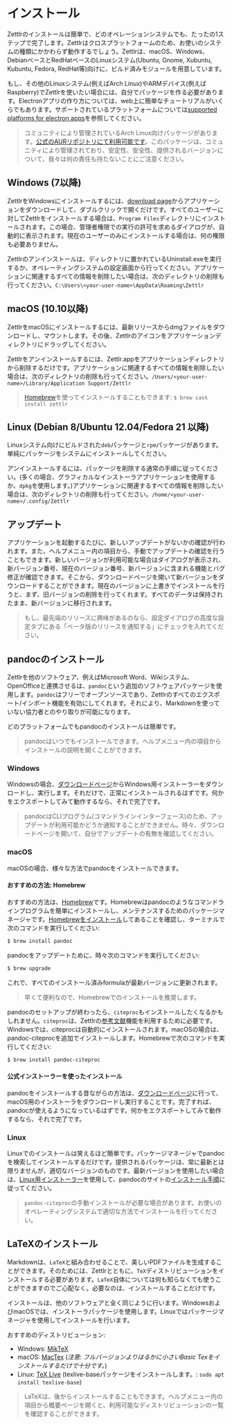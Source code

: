# インストール

Zettlrのインストールは簡単で、どのオペレーションシステムでも、たったの1ステップで完了します。Zettlrはクロスプラットフォームのため、お使いのシステムの種類にかかわらず動作するでしょう。Zettlrは、macOS、Windows、DebianベースとRedHatベースのLinuxシステム(Ubuntu, Gnome, Xubuntu, Kubuntu, Fedora, RedHat等)向けに、ビルド済みモジュールを用意しています。

もし、その他のLinuxシステム(例えばArch Linux)やARMデバイス(例えばRaspberry)でZettlrを使いたい場合には、自分でパッケージを作る必要があります。Electronアプリの作り方については、web上に簡単なチュートリアルがいくらでもあります。サポートされているプラットフォームについては[supported platforms for electron apps](https://github.com/electron/electron/blob/master/docs/tutorial/support.md)を参照してください。

> コミュニティにより管理されているArch Linux向けパッケージがあります。[公式のAURリポジトリにて利用可能です](https://aur.archlinux.org/packages/zettlr-bin/)。このパッケージは、コミュニティにより管理されており、安定性、安全性、提供されるバージョンについて、我々は何の責任も持たないことにご注意ください。

## Windows (7以降)

ZettlrをWindowsにインストールするには、[download page](https://www.zettlr.com/download)からアプリケーションをダウンロードして、ダブルクリックで開くだけです。すべてのユーザーに対してZettlrをインストールする場合は、`Program Files`ディレクトリにインストールされます。この場合、管理者権限での実行の許可を求めるダイアログが、自動的に表示されます。現在のユーザーのみにインストールする場合は、何の権限も必要ありません。

Zettlrのアンインストールは、ディレクトリに置かれているUninstall.exeを実行するか、オペレーティングシステムの設定画面から行ってください。アプリケーションに関連するすべての情報を削除したい場合は、次のディレクトリの削除も行ってください。`C:\Users\<your-user-name>\AppData\Roaming\Zettlr`

## macOS (10.10以降)

ZettlrをmacOSにインストールするには、最新リリースからdmgファイルをダウンロードし、マウントします。その後、Zettlrのアイコンをアプリケーションディレクトリにドラッグしてください。

Zettlrをアンインストールするには、Zettlr.appをアプリケーションディレクトリから削除するだけです。アプリケーションに関連するすべての情報を削除したい場合は、次のディレクトリの削除も行ってください。`/Users/<your-user-name>/Library/Application Support/Zettlr`

> [Homebrew](https://formulae.brew.sh/cask/zettlr)を使ってインストールすることもできます: `$ brew cask install zettlr`

## Linux (Debian 8/Ubuntu 12.04/Fedora 21 以降)

Linuxシステム向けにビルドされた`deb`パッケージと`rpm`パッケージがあります。単純にパッケージをシステムにインストールしてください。

アンインストールするには、パッケージを削除する通常の手順に従ってください。(多くの場合、グラフィカルなインストーラアプリケーションを使用するか、`dpkg`を使用します。)アプリケーションに関連するすべての情報を削除したい場合は、次のディレクトリの削除も行ってください。`/home/<your-user-name>/.config/Zettlr`

## アップデート

アプリケーションを起動するたびに、新しいアップデートがないかの確認が行われます。また、ヘルプメニュー内の項目から、手動でアップデートの確認を行うこともできます。新しいバージョンが利用可能な場合はダイアログが表示され、新バージョン番号、現在のバージョン番号、新バージョンに含まれる機能とバグ修正が確認できます。そこから、ダウンロードページを開いて新バージョンをダウンロードすることができます。現在のバージョンに上書きでインストールを行うと、まず、旧バージョンの削除を行ってくれます。すべてのデータは保持されたまま、新バージョンに移行されます。

> もし、最先端のリリースに興味があるのなら、設定ダイアログの高度な設定タブにある「ベータ版のリリースを通知する」にチェックを入れてください。

## pandocのインストール

Zettlrを他のソフトウェア、例えばMicrosoft Word、Wikiシステム、OpenOfficeと連携させるは、`pandoc`という追加のソフトウェアパッケージを使用します。`pandoc`はフリーでオープンソースであり、Zettlrのすべてのエクスポート/インポート機能を有効にしてくれます。それにより、Markdownを使っていない協力者とのやり取りが可能になります。

どのプラットフォームでもpandocのインストールは簡単です。

> pandocはいつでもインストールできます。ヘルプメニュー内の項目からインストールの説明を開くことができます。

### Windows

Windowsの場合、[ダウンロードページ](https://github.com/jgm/pandoc/releases/latest)からWindows用インストーラーをダウンロードし、実行します。それだけで、正常にインストールされるはずです。何かをエクスポートしてみて動作するなら、それで完了です。

> pandocはCLIプログラム(コマンドラインインターフェース)のため、アップデートが利用可能かどうか通知することができません。時々、ダウンロードページを開いて、自分でアップデートの有無を確認してください。

### macOS

macOSの場合、様々な方法でpandocをインストールできます。

#### おすすめの方法: Homebrew

おすすめの方法は、[Homebrew](https://brew.sh/)です。Homebrewはpandocのようなコマンドラインプログラムを簡単にインストールし、メンテナンスするためのパッケージマネージャです。[Homebrewをインストール](https://brew.sh/)してあることを確認し、ターミナルで次のコマンドを実行してください:

```bash
$ brew install pandoc
```

pandocをアップデートために、時々次のコマンドを実行してください:

```bash
$ brew upgrade
```

これで、すべてのインストール済みformulaが最新バージョンに更新されます。

> 早くて便利なので、Homebrewでのインストールを推奨します。

pandocのセットアップが終わったら、`citeproc`もインストールしたくなるかもしれません。`citeproc`は、Zettlrの[参考文献](academic/citations.md)機能を利用するために必要です。Windowsでは、citeprocは自動的にインストールされます。macOSの場合は、pandoc-citeprocを追加でインストールします。Homebrewで次のコマンドを実行してください:

```bash
$ brew install pandoc-citeproc
```

#### 公式インストーラーを使ったインストール

pandocをインストールする昔ながらの方法は、[ダウンロードページ](https://github.com/jgm/pandoc/releases/latest)に行って、macOS用のインストーラをダウンロードし実行することです。完了すれば、pandocが使えるようになっているはずです。何かをエクスポートしてみて動作するなら、それで完了です。

### Linux

Linuxでのインストールは笑えるほど簡単です。パッケージマネージャでpandocを検索してインストールするだけです。提供されるパッケージは、常に最新とは限りませんが、適切なバージョンのものです。最新バージョンを使用したい場合は、[Linux用インストーラー](https://github.com/jgm/pandoc/releases/latest)を使用して、pandocのサイトの[インストール手順](https://pandoc.org/installing.html)に従ってください。

> `pandoc-citeproc`の手動インストールが必要な場合があります。お使いのオペレーティングシステムで適切な方法でインストールを行ってください。

## LaTeXのインストール

Markdownは、`LaTeX`と組み合わせることで、美しいPDFファイルを生成することができます。そのためには、Zettlrとともに、`TeX`ディストリビューションをインストールする必要があります。`LaTeX`自体については何も知らなくても使うことができますのでご心配なく。必要なのは、インストールすることだけです。

インストールは、他のソフトウェアと全く同じように行います。WindowsおよびmacOSでは、インストーラパッケージを使用します。Linuxではパッケージマネージャを使用してインストールを行います。

おすすめのディストリビューション:

- Windows: [MikTeX](https://miktex.org/download)
- macOS: [MacTex](https://www.tug.org/mactex/morepackages.html) (_注意: フルバージョンよりはるかに小さいBasic Texをインストールするだけで十分です。_)
- Linux: [TeX Live](https://www.tug.org/texlive/) (texlive-baseパッケージをインストールします。: `sudo apt install texlive-base`)

> LaTeXは、後からインストールすることもできます。ヘルプメニュー内の項目から概要ページを開くと、利用可能なディストリビューションの一覧を確認することができます。
